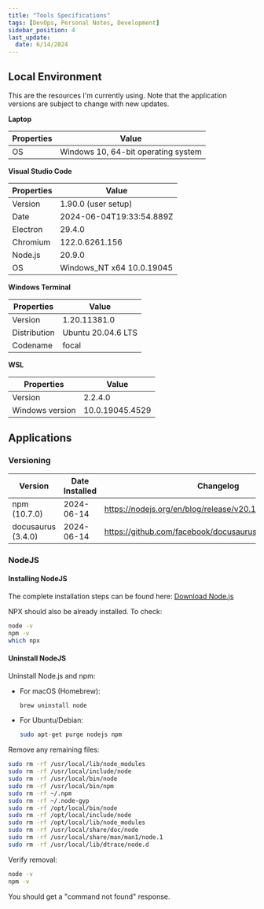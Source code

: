 ```yaml
---
title: "Tools Specifications"
tags: [DevOps, Personal Notes, Development]
sidebar_position: 4
last_update:
  date: 6/14/2024
---
```



## Local Environment

This are the resources I'm currently using.
Note that the application versions are subject to change with new updates.

**Laptop**

| Properties  | Value | 
|-------------|-------------------------|
| OS          | Windows 10, 64-bit operating system |


**Visual Studio Code**


| Properties  | Value | 
|-------------|-------------------------|
| Version     | 1.90.0 (user setup) |
| Date        | 2024-06-04T19:33:54.889Z |
| Electron    | 29.4.0 |
| Chromium    | 122.0.6261.156 |
| Node.js     | 20.9.0 |
| OS          | Windows_NT x64 10.0.19045 |


**Windows Terminal** 


| Properties    | Value | 
|---------------|-------------------------|
| Version       | 1.20.11381.0 |
| Distribution  | Ubuntu 20.04.6 LTS |
| Codename      | focal |


**WSL**

| Properties      | Value | 
|-----------------|-------------------------|
| Version         | 2.2.4.0
| Windows version | 10.0.19045.4529




## Applications

### Versioning 

Version             | Date Installed    | Changelog
--------------------|-------------------|---------
 npm (10.7.0)       | 2024-06-14        | https://nodejs.org/en/blog/release/v20.14.0
 docusaurus (3.4.0) | 2024-06-14        | https://github.com/facebook/docusaurus/releases/tag/v3.4.0


### NodeJS 

#### Installing NodeJS

The complete installation steps can be found here: [Download Node.js](https://nodejs.org/en/download/package-manager)

NPX should also be already installed. To check:

```bash
node -v
npm -v
which npx
```


#### Uninstall NodeJS 

Uninstall Node.js and npm:

- For macOS (Homebrew):

    ```bash
    brew uninstall node
    ```

- For Ubuntu/Debian:

    ```bash
    sudo apt-get purge nodejs npm
    ```

Remove any remaining files:

```bash
sudo rm -rf /usr/local/lib/node_modules
sudo rm -rf /usr/local/include/node
sudo rm -rf /usr/local/bin/node
sudo rm -rf /usr/local/bin/npm
sudo rm -rf ~/.npm
sudo rm -rf ~/.node-gyp
sudo rm -rf /opt/local/bin/node
sudo rm -rf /opt/local/include/node
sudo rm -rf /opt/local/lib/node_modules
sudo rm -rf /usr/local/share/doc/node
sudo rm -rf /usr/local/share/man/man1/node.1
sudo rm -rf /usr/local/lib/dtrace/node.d
```

Verify removal:

```bash
node -v
npm -v
```
You should get a "command not found" response.

